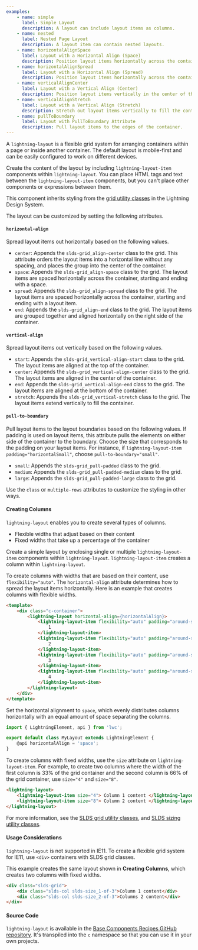 ```yaml
---
examples:
    - name: simple
      label: Simple Layout
      description: A layout can include layout items as columns.
    - name: nested
      label: Nested Page Layout
      description: A layout item can contain nested layouts.
    - name: horizontalAlignSpace
      label: Layout with a Horizontal Align (Space)
      description: Position layout items horizontally across the container, with space before, between, and after the items.
    - name: horizontalAlignSpread
      label: Layout with a Horizontal Align (Spread)
      description: Position layout items horizontally across the container, with space between the items.
    - name: verticalAlignCenter
      label: Layout with a Vertical Align (Center)
      description: Position layout items vertically in the center of the container.
    - name: verticalAlignStretch
      label: Layout with a Vertical Align (Stretch)
      description: Stretch out layout items vertically to fill the container.
    - name: pullToBoundary
      label: Layout with PullToBoundary Attribute
      description: Pull layout items to the edges of the container.
---
```


A `lightning-layout` is a flexible grid system for arranging containers within
a page or inside another container. The default layout is mobile-first and can
be easily configured to work on different devices.

Create the content of the layout by including `lightning-layout-item` components
within `lightning-layout`. You can place HTML tags and text between the `lightning-layout-item`
components, but you can't place other components or expressions between them.

This component inherits styling from the
[grid utility classes](https://lightningdesignsystem.com/utilities/grid/) in the
Lightning Design System.

The layout can be customized by setting the following attributes.

#### `horizontal-align`

Spread layout items out horizontally based on the following values.

-   `center`: Appends the `slds-grid_align-center` class to the grid. This attribute orders the layout items into a horizontal line without any spacing, and places the group into the center of the container.
-   `space`: Appends the `slds-grid_align-space` class to the grid. The layout items are spaced horizontally across the container, starting and ending with a space.
-   `spread`: Appends the `slds-grid_align-spread` class to the grid. The layout items are spaced horizontally across the container, starting and ending with a layout item.
-   `end`: Appends the `slds-grid_align-end` class to the grid. The layout items are grouped together and aligned horizontally on the right side of the container.

#### `vertical-align`

Spread layout items out vertically based on the following values.

-   `start`: Appends the `slds-grid_vertical-align-start` class to the grid. The layout items are aligned at the top of the container.
-   `center`: Appends the `slds-grid_vertical-align-center` class to the grid. The layout items are aligned in the center of the container.
-   `end`: Appends the `slds-grid_vertical-align-end` class to the grid. The layout items are aligned at the bottom of the container.
-   `stretch`: Appends the `slds-grid_vertical-stretch` class to the grid. The layout items extend vertically to fill the container.

#### `pull-to-boundary`

Pull layout items to the layout boundaries based on the following values. If
padding is used on layout items, this attribute pulls the elements on either
side of the container to the boundary. Choose the size that corresponds to the
padding on your layout items. For instance, if
`lightning-layout-item padding="horizontalSmall"`, choose `pull-to-boundary="small"`.

-   `small`: Appends the `slds-grid_pull-padded` class to the grid.
-   `medium`: Appends the `slds-grid_pull-padded-medium` class to the grid.
-   `large`: Appends the `slds-grid_pull-padded-large` class to the grid.

Use the `class` or `multiple-rows` attributes to customize the styling in other
ways.

#### Creating Columns

`lightning-layout` enables you to create several types of columns.

-   Flexible widths that adjust based on their content
-   Fixed widths that take up a percentage of the container

Create a simple layout by enclosing single or multiple `lightning-layout-item` components within `lightning-layout`. `lightning-layout-item` creates a column within `lightning-layout`.

To create columns with widths that are based on their content, use `flexibility="auto"`. The `horizontal-align` attribute determines how to spread the layout items horizontally. Here is an example that creates columns with flexible widths.

```html
<template>
    <div class="c-container">
        <lightning-layout horizontal-align={horizontalAlign}>
            <lightning-layout-item flexibility="auto" padding="around-small">
                1
            </lightning-layout-item>
            <lightning-layout-item flexibility="auto" padding="around-small">
                2
            </lightning-layout-item>
            <lightning-layout-item flexibility="auto" padding="around-small">
                3
            </lightning-layout-item>
            <lightning-layout-item flexibility="auto" padding="around-small">
                4
            </lightning-layout-item>
        </lightning-layout>
    </div>
</template>
```

Set the horizontal alignment to `space`, which evenly distributes columns horizontally with an equal amount of space separating the columns.

```javascript
import { LightningElement, api } from 'lwc';

export default class MyLayout extends LightningElement {
    @api horizontalAlign = 'space';
}
```

To create columns with fixed widths, use the `size` attribute on `lightning-layout-item`. For example, to create two columns where the width of the first column is 33% of the grid container and the second column is 66% of the grid container, use `size="4"` and `size="8"`.

```html
<lightning-layout>
    <lightning-layout-item size="4"> Column 1 content </lightning-layout-item>
    <lightning-layout-item size="8"> Column 2 content </lightning-layout-item>
</lightning-layout>
```

For more information, see the [SLDS grid utility classes](https://lightningdesignsystem.com/utilities/grid/), and [SLDS sizing utility classes](https://www.lightningdesignsystem.com/utilities/sizing/).

#### Usage Considerations

`lightning-layout` is not supported in IE11. To create a flexible grid system for IE11, use `<div>` containers with SLDS grid classes.

This example creates the same layout shown in **Creating Columns**,
which creates two columns with fixed widths.

```html
<div class="slds-grid">
    <div class="slds-col slds-size_1-of-3">Column 1 content</div>
    <div class="slds-col slds-size_2-of-3">Columns 2 content</div>
</div>
```

#### Source Code

`lightning-layout` is available in the [Base Components Recipes GitHub repository](https://github.com/salesforce/base-components-recipes#documentation). It's transpiled into the `c` namespace so that you can use it in your own projects.
